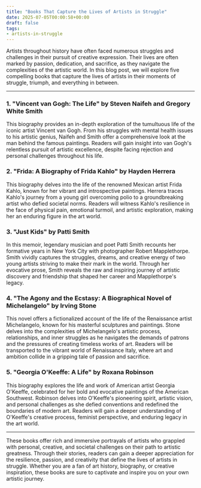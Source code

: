 ```yaml
---
title: "Books That Capture the Lives of Artists in Struggle"
date: 2025-07-05T00:00:58+00:00
draft: false
tags: 
- artists-in-struggle
---
```


Artists throughout history have often faced numerous struggles and challenges in their pursuit of creative expression. Their lives are often marked by passion, dedication, and sacrifice, as they navigate the complexities of the artistic world. In this blog post, we will explore five compelling books that capture the lives of artists in their moments of struggle, triumph, and everything in between.

---

### 1. "Vincent van Gogh: The Life" by Steven Naifeh and Gregory White Smith

This biography provides an in-depth exploration of the tumultuous life of the iconic artist Vincent van Gogh. From his struggles with mental health issues to his artistic genius, Naifeh and Smith offer a comprehensive look at the man behind the famous paintings. Readers will gain insight into van Gogh's relentless pursuit of artistic excellence, despite facing rejection and personal challenges throughout his life.

### 2. "Frida: A Biography of Frida Kahlo" by Hayden Herrera

This biography delves into the life of the renowned Mexican artist Frida Kahlo, known for her vibrant and introspective paintings. Herrera traces Kahlo's journey from a young girl overcoming polio to a groundbreaking artist who defied societal norms. Readers will witness Kahlo's resilience in the face of physical pain, emotional turmoil, and artistic exploration, making her an enduring figure in the art world.

### 3. "Just Kids" by Patti Smith

In this memoir, legendary musician and poet Patti Smith recounts her formative years in New York City with photographer Robert Mapplethorpe. Smith vividly captures the struggles, dreams, and creative energy of two young artists striving to make their mark in the world. Through her evocative prose, Smith reveals the raw and inspiring journey of artistic discovery and friendship that shaped her career and Mapplethorpe's legacy.

### 4. "The Agony and the Ecstasy: A Biographical Novel of Michelangelo" by Irving Stone

This novel offers a fictionalized account of the life of the Renaissance artist Michelangelo, known for his masterful sculptures and paintings. Stone delves into the complexities of Michelangelo's artistic process, relationships, and inner struggles as he navigates the demands of patrons and the pressures of creating timeless works of art. Readers will be transported to the vibrant world of Renaissance Italy, where art and ambition collide in a gripping tale of passion and sacrifice.

### 5. "Georgia O'Keeffe: A Life" by Roxana Robinson

This biography explores the life and work of American artist Georgia O'Keeffe, celebrated for her bold and evocative paintings of the American Southwest. Robinson delves into O'Keeffe's pioneering spirit, artistic vision, and personal challenges as she defied conventions and redefined the boundaries of modern art. Readers will gain a deeper understanding of O'Keeffe's creative process, feminist perspective, and enduring legacy in the art world.

---

These books offer rich and immersive portrayals of artists who grappled with personal, creative, and societal challenges on their path to artistic greatness. Through their stories, readers can gain a deeper appreciation for the resilience, passion, and creativity that define the lives of artists in struggle. Whether you are a fan of art history, biography, or creative inspiration, these books are sure to captivate and inspire you on your own artistic journey.